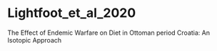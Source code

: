 # Lightfoot_et_al_2020
The Effect of Endemic Warfare on Diet in Ottoman period Croatia: An Isotopic Approach

